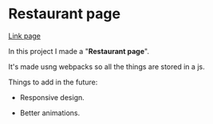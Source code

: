 # Restaurant page
[Link page](https://vlunaklick.github.io/restaurant_page/)

In this project I made a "**Restaurant page**".

It's made usng webpacks so all the things are stored in a js.

Things to add in the future: 

   * Responsive design.

   * Better animations.

